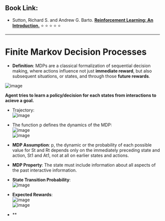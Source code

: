## Book Link: 
- Sutton, Richard S. and Andrew G. Barto. [**Reinforcement Learning: An Introduction.**](https://www.andrew.cmu.edu/course/10-703/textbook/BartoSutton.pdf) :star: :star: :star: :star: :star:

__________________________________________________________________


# Finite Markov Decision Processes 

- **Definition**: MDPs are a classical formalization of sequential decision making, where actions influence not just **immediate reward**, but also subsequent situations, or states, and through those **future rewards**.  

![image](https://user-images.githubusercontent.com/88390140/137599344-f8c89775-c877-4e4f-b079-cd69dc986e93.png)

**Agent tries to learn a policy/decision for each states from interactions to acieve a goal.** 

- Trajectory:                
![image](https://user-images.githubusercontent.com/88390140/137599496-eb65d7aa-1362-439b-9f80-a35d56231967.png)

- The function p defines the dynamics of the MDP:                    
![image](https://user-images.githubusercontent.com/88390140/137599633-f1db795e-efcd-4e11-b164-2defd5fc8aff.png)                    
![image](https://user-images.githubusercontent.com/88390140/137599647-2da0a204-a584-4dc8-bb3f-5409f43d273e.png)

- **MDP Assumption**: p, the dynamic or the probability of each possible value for St and Rt depends only on the immediately preceding state and action, St1 and At1, not at all on earlier states and actions.  
- **MDP Property**: The state must include information about all aspects of the past interactive information. 

- **State Transition Probability**:                        
![image](https://user-images.githubusercontent.com/88390140/137599916-21a1769e-b58b-4692-96a1-c6ca1c48607b.png)

- **Expected Rewards**:                   
![image](https://user-images.githubusercontent.com/88390140/137599936-2afa37a5-1b11-4220-9253-274582fb79da.png)            
![image](https://user-images.githubusercontent.com/88390140/137599950-2d49632d-8276-4802-95fe-1c730fc61cc9.png)


- **
